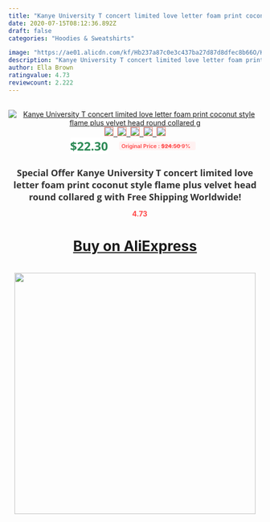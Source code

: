 ```yaml
---
title: "Kanye University T concert limited love letter foam print coconut style flame plus velvet head round collared g"
date: 2020-07-15T08:12:36.892Z
draft: false
categories: "Hoodies & Sweatshirts"

image: "https://ae01.alicdn.com/kf/Hb237a87c0e3c437ba27d87d8dfec8b66O/Kanye-University-T-concert-limited-love-letter-foam-print-coconut-style-flame-plus-velvet-head-round.jpg"
description: "Kanye University T concert limited love letter foam print coconut style flame plus velvet head round collared g"
author: Ella Brown
ratingvalue: 4.73
reviewcount: 2.222
---
```

<br>
<div style="text-align: center;">
<a href="https://s.click.aliexpress.com/e/_9R2swt" target="_blank" rel="nofollow noopener noreferrer"><img alt="Kanye University T concert limited love letter foam print coconut style flame plus velvet head round collared g" class="magnifier-image" src="https://ae01.alicdn.com/kf/Hb237a87c0e3c437ba27d87d8dfec8b66O/Kanye-University-T-concert-limited-love-letter-foam-print-coconut-style-flame-plus-velvet-head-round.jpg_640x640.jpg">
<br>
<img style="border:1px solid salmon" src="https://ae01.alicdn.com/kf/Hb237a87c0e3c437ba27d87d8dfec8b66O/Kanye-University-T-concert-limited-love-letter-foam-print-coconut-style-flame-plus-velvet-head-round.jpg_120x120.jpg">&nbsp;&nbsp;<img style="border:1px solid salmon" src="https://ae01.alicdn.com/kf/H0d80c0ede2fc4b678e95a1bcd07bf198A/Kanye-University-T-concert-limited-love-letter-foam-print-coconut-style-flame-plus-velvet-head-round.jpg_120x120.jpg">&nbsp;&nbsp;<img style="border:1px solid salmon" src="https://ae01.alicdn.com/kf/Hfa2d3bd200b3403990256d6e481b40c7d/Kanye-University-T-concert-limited-love-letter-foam-print-coconut-style-flame-plus-velvet-head-round.jpg_120x120.jpg">&nbsp;&nbsp;<img style="border:1px solid salmon" src="https://ae01.alicdn.com/kf/H8280561d80b04daf959406d442b7bb31L/Kanye-University-T-concert-limited-love-letter-foam-print-coconut-style-flame-plus-velvet-head-round.jpg_120x120.jpg">&nbsp;&nbsp;<img style="border:1px solid salmon" src="https://ae01.alicdn.com/kf/H9150014b56f94193a5453ee1d5709619r/Kanye-University-T-concert-limited-love-letter-foam-print-coconut-style-flame-plus-velvet-head-round.jpg_120x120.jpg"></a></div><br0>
<div style="text-align: center;"><span style="background-color: white; border: 0px; box-sizing: border-box; color: seagreen; display: inline-block; font-family: &quot;open sans&quot; , &quot;arial&quot; , &quot;helvetica&quot; , sans-serif , &quot;heiti&quot;; font-size: 24px; font-stretch: inherit; font-weight: 700; line-height: inherit; margin: 0px 10px 0px 0px; padding: 0px; vertical-align: middle;">$22.30 </span>
<span style="background: rgb(255 , 241 , 241); border-radius: 3px; border: 0px; box-sizing: border-box; color: #ff4747; display: inline-block; font-family: inherit; font-size: 12px; font-stretch: inherit; font-style: inherit; font-variant: inherit; font-weight: 600; line-height: inherit; margin: 0px; padding: 2px 5px; transform: scale(0.9); vertical-align: middle;">Original Price : <b style="text-decoration: line-through;">$24.50 </b> 9%&nbsp;&nbsp;</span></div>
<h1 style="color: #333333; display: inline-block; font-family: &quot;open sans&quot; , &quot;arial&quot; , &quot;helvetica&quot; , sans-serif , &quot;heiti&quot;; font-size: 18px; font-stretch: inherit; font-weight: 700; text-align: center;">Special Offer Kanye University T concert limited love letter foam print coconut style flame plus velvet head round collared g with Free Shipping Worldwide!</h1>
<div style="color: #ff4747; text-align: center;">
<img src="https://4.bp.blogspot.com/-M0ZcTcb-5uY/XleCXlxnR4I/AAAAAAAAAEc/OrjgMkXV1oMQFaCRZj5HQwOCBcu3w1FegCPcBGAYYCw/s1600/star.png" style="height: 15px;">&nbsp;<b>4.73</b></div>
<div class="button_cont" align="center"><a class="buynow_a" href="https://s.click.aliexpress.com/e/_9R2swt" target="_blank" rel="nofollow noopener noreferrer"><H1>Buy on AliExpress</H1></a></div><br>
<div class="separator" style="clear: both; text-align: center;">
<img src="https://lh3.googleusercontent.com/-pTy5HemUv9M/XlePHvY0dAI/AAAAAAAAAE4/0nX5iRUoIWY8eMW9Dpxeirr157OZliDIgCLcBGAsYHQ/s1600/badge.gif" width="480">
</div>
